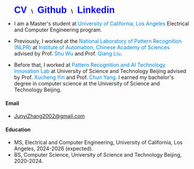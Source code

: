 
&nbsp;&nbsp;&nbsp;&nbsp;&nbsp;
<a href=./file/CV.pdf style="font-family: Arial, sans-serif; font-size: 25; font-weight: bold; color: blue; text-decoration: none;">CV</a> &nbsp; <b>\\</b> &nbsp; 
<a href="https://github.com/Levi-ZJY" style="font-family: Arial, sans-serif; font-size: 25; font-weight: bold; color: blue; text-decoration: none;">Github</a> &nbsp; <b>\\</b> &nbsp;
<a href="https://www.linkedin.com/in/junyi-zhang-levi/" style="font-family: Arial, sans-serif; font-size: 25; font-weight: bold; color: blue; text-decoration: none;">Linkedin</a>



- I am a Master's student at <span style="color: #0081d1;">University of California, Los Angeles</span> Electrical and Computer Engineering program.

- Previously, I worked at the <span style="color: #0081d1;">National Laboratory of Pattern Recognition (NLPR)</span> at <span style="color: #0081d1;">Institute of Automation, Chinese Academy of Sciences</span> advised by Prof. <span style="color: #0081d1;">Shu Wu</span> and Prof. <span style="color: #0081d1;">Qiang Liu</span>.

- Before that, I worked at <span style="color: #0081d1;">Pattern Recognition and AI Technology Innovation Lab</span> at University of Science and Technology Beijing advised by Prof. <span style="color: #0081d1;">Xucheng Yin</span> and Prof. <span style="color: #0081d1;">Chun Yang</span>. I earned my bachelor's degree in computer science at the University of Science and Technology Beijing. 



#### Email
- <a href="mailto:JunyiZhang2002@gmail.com" style="text-decoration: none;">JunyiZhang2002@gmail.com</a>

#### Education

- MS, Electrical and Computer Engineering, University of California, Los Angeles, 2024-2026 (expected).
- BS, Computer Science, University of Science and Technology Beijing, 2020-2024.





<!-- &nbsp;&nbsp;&nbsp;&nbsp; &#9679; <p style="font-family: Arial, sans-serif;">&#9679;&nbsp; I am a Master's student at University of California, Los Angeles Electrical and Computer Engineering program.</p> -->